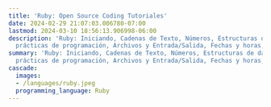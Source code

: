 ```yaml
---
title: 'Ruby: Open Source Coding Tutoriales'
date: 2024-02-29 21:07:03.006780-07:00
lastmod: 2024-03-10 18:56:13.906998-06:00
description: 'Ruby: Iniciando, Cadenas de Texto, Números, Estructuras de datos, Buenas
  prácticas de programación, Archivos y Entrada/Salida, Fechas y horas,…'
summary: 'Ruby: Iniciando, Cadenas de Texto, Números, Estructuras de datos, Buenas
  prácticas de programación, Archivos y Entrada/Salida, Fechas y horas,…'
cascade:
  images:
  - /languages/ruby.jpeg
  programming_language: Ruby
---
```

